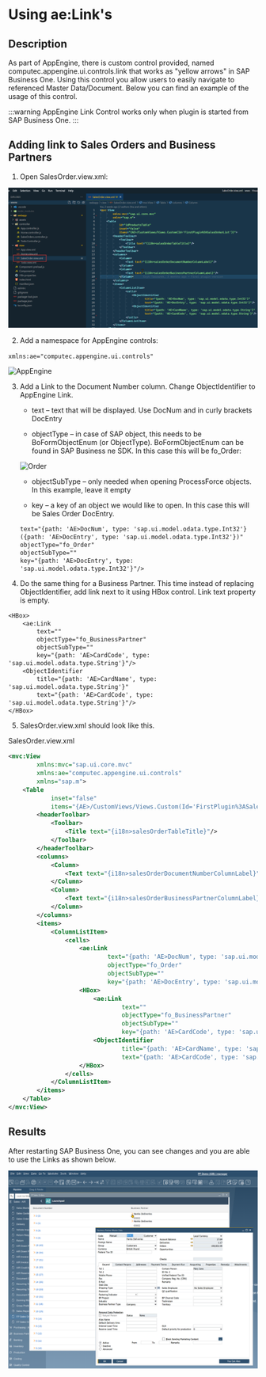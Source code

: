 # Using ae:Link's

## Description

As part of AppEngine, there is custom control provided, named computec.appengine.ui.controls.link that works as "yellow arrows" in SAP Business One. Using this control you allow users to easily navigate to referenced Master Data/Document. Below you can find an example of the usage of this control.

:::warning
AppEngine Link Control works only when plugin is started from SAP Business One. 
:::

## Adding link to Sales Orders and Business Partners

1. Open SalesOrder.view.xml:

![Sales Order](./media/using-ae-link/salesorder-view-xml.png)

2. Add a namespace for AppEngine controls:

```xmlns:ae="computec.appengine.ui.controls"```

![AppEngine](./media/using-ae-link/appengine-controls-namespace.png)

3. Add a Link to the Document Number column. Change ObjectIdentifier to AppEngine Link.

    - text – text that will be displayed. Use DocNum and in curly brackets DocEntry

    - objectType – in case of SAP object, this needs to be BoFormObjectEnum (or ObjectType). BoFormObjectEnum can be found in SAP Business ne SDK.  In this case this will be fo_Order:

    ![Order](./media/using-ae-link/fo-Order.png)

    - objectSubType – only needed when opening ProcessForce objects. In this example, leave it empty

    - key – a key of an object we would like to open. In this case this will be Sales Order DocEntry.

    ```<ae:Link
    text="{path: 'AE>DocNum', type: 'sap.ui.model.odata.type.Int32'} ({path: 'AE>DocEntry', type: 'sap.ui.model.odata.type.Int32'})"
    objectType="fo_Order"
    objectSubType=""
    key="{path: 'AE>DocEntry', type: 'sap.ui.model.odata.type.Int32'}"/>
    ```

4. Do the same thing for a Business Partner. This time instead of replacing ObjectIdentifier, add link next to it using HBox control. Link text property is empty.

```
<HBox>
    <ae:Link
        text=""
        objectType="fo_BusinessPartner"
        objectSubType=""
        key="{path: 'AE>CardCode', type: 'sap.ui.model.odata.type.String'}"/>
    <ObjectIdentifier
        title="{path: 'AE>CardName', type: 'sap.ui.model.odata.type.String'}"
        text="{path: 'AE>CardCode', type: 'sap.ui.model.odata.type.String'}"/>
</HBox>
```

5. SalesOrder.view.xml should look like this.

SalesOrder.view.xml

```xml
<mvc:View
        xmlns:mvc="sap.ui.core.mvc"
        xmlns:ae="computec.appengine.ui.controls"
        xmlns="sap.m">
    <Table
            inset="false"
            items="{AE>/CustomViews/Views.Custom(Id='FirstPlugin%3ASalesOrderList')}">
        <headerToolbar>
            <Toolbar>
                <Title text="{i18n>salesOrderTableTitle}"/>
            </Toolbar>
        </headerToolbar>
        <columns>
            <Column>
                <Text text="{i18n>salesOrderDocumentNumberColumnLabel}"/>
            </Column>
            <Column>
                <Text text="{i18n>salesOrderBusinessPartnerColumnLabel}"/>
            </Column>
        </columns>
        <items>
            <ColumnListItem>
                <cells>
                    <ae:Link
                            text="{path: 'AE>DocNum', type: 'sap.ui.model.odata.type.Int32'} ({path: 'AE>DocEntry', type: 'sap.ui.model.odata.type.Int32'})"
                            objectType="fo_Order"
                            objectSubType=""
                            key="{path: 'AE>DocEntry', type: 'sap.ui.model.odata.type.Int32'}"/>
                    <HBox>
                        <ae:Link
                                text=""
                                objectType="fo_BusinessPartner"
                                objectSubType=""
                                key="{path: 'AE>CardCode', type: 'sap.ui.model.odata.type.String'}"/>
                        <ObjectIdentifier
                                title="{path: 'AE>CardName', type: 'sap.ui.model.odata.type.String'}"
                                text="{path: 'AE>CardCode', type: 'sap.ui.model.odata.type.String'}"/>
                    </HBox>
                </cells>
            </ColumnListItem>
        </items>
    </Table>
</mvc:View>
```

## Results

After restarting SAP Business One, you can see changes and you are able to use the Links as shown below.

![AE Link](./media/using-ae-link/aelink-results.png)
